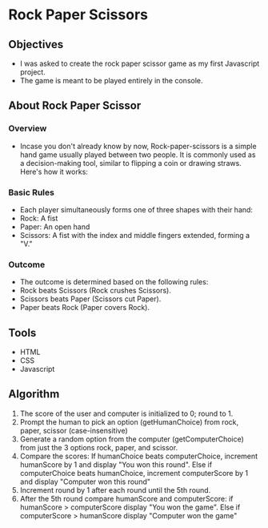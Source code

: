 # Rock Paper Scissors
## Objectives
- I was asked to create the rock paper scissor game as my first Javascript project.
- The game is meant to be played entirely in the console.

## About Rock Paper Scissor
### Overview  											
- Incase you don't already know by now, Rock-paper-scissors is a simple hand game usually played between two people. It is commonly used as a decision-making tool, similar to flipping a coin or drawing straws. Here's how it works:

### Basic Rules 
- Each player simultaneously forms one of three shapes with their hand:
- Rock: A fist
- Paper: An open hand
- Scissors: A fist with the index and middle fingers extended, forming a "V."											

### Outcome											
- The outcome is determined based on the following rules:
- Rock beats Scissors (Rock crushes Scissors).
- Scissors beats Paper (Scissors cut Paper).
- Paper beats Rock (Paper covers Rock).											

## Tools
- HTML
- CSS
- Javascript

## Algorithm
1. The score of the user and computer is initialized to 0; round to 1.
2. Prompt the human to pick an option (getHumanChoice) from rock, paper, scissor (case-insensitive)
3. Generate a random option from the computer (getComputerChoice) from just the 3 options rock, paper, and scissor.
4. Compare the scores:	If humanChoice beats computerChoice, increment humanScore by 1 and display "You won this round". Else if computerChoice beats humanChoice, increment computerScore by 1 and display "Computer won this round"
5. Increment round by 1 after each round until the 5th round.
6. After the 5th round compare humanScore and computerScore: if humanScore > computerScore display "You won the game". Else if computerScore > humanScore display "Computer won the game"
